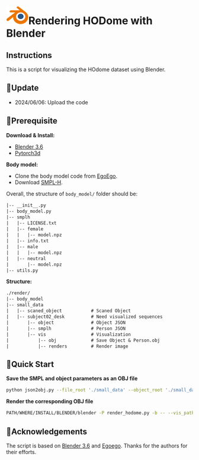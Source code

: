 # ![Blender](./Blender_logo_no_text.png)Rendering HODome with Blender
## Instructions

This is a script for visualizing the HOdome dataset using Blender.

## 🚀Update
- 2024/06/06: Upload the code


## 📖Prerequisite
**Download & Install:**
- [Blender 3.6](https://mirror.freedif.org/blender/release/Blender3.6/blender-3.6.12-linux-x64.tar.xz)
-  [Pytorch3d](https://github.com/facebookresearch/pytorch3d/blob/main/INSTALL.md)

**Body model:**
- Clone the body model code from [EgoEgo](https://github.com/lijiaman/egoego_release/tree/main/body_model).
- Download [SMPL-H](https://mano.is.tue.mpg.de/login.php).

Overall, the structure of `body_model/` folder should be:
```
|-- __init__.py
|-- body_model.py
|-- smplh
|   |-- LICENSE.txt
|   |-- female
|   |   |-- model.npz
|   |-- info.txt
|   |-- male
|   |   |-- model.npz
|   |-- neutral
|       |-- model.npz
|-- utils.py
```

**Structure:**
```
./render/
|-- body_model
|-- small_data
|   |-- scaned_object           # Scaned Object 
|   |-- subject02_desk          # Need visualized sequences
|       |-- object              # Object JSON
|       |-- smplh               # Person JSON
|       |-- vis                 # Visualization
|           |-- obj             # Save Object & Person.obj
|           |-- renders         # Render image
```

## 🥳Quick Start

**Save the SMPL and object parameters as an OBJ file**

```bash
python json2obj.py --file_root './small_data' --object_root './small_data/scaned_object/' --seq 'subject02_desk'
```

**Render the corresponding OBJ file**
```bash
PATH/WHERE/INSTALL/BLENDER/blender -P render_hodome.py -b -- --vis_path './small_data/subject02_desk/vis/'
```





## 🫶Acknowledgements
The script is based on [Blender 3.6](https://mirror.freedif.org/blender/release/Blender3.6/blender-3.6.12-linux-x64.tar.xz) and [Egoego](https://github.com/lijiaman/egoego_release). Thanks for the authors for their efforts.
